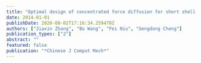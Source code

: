 ```yaml
---
title: "Optimal design of concentrated force diffusion for short shell structure using hierarchical radial ribs"
date: 2014-01-01
publishDate: 2020-08-02T17:16:34.259470Z
authors: ["Jiaxin Zhang", "Bo Wang", "Fei Niu", "Gengdong Cheng"]
publication_types: ["2"]
abstract: ""
featured: false
publication: "*Chinese J Comput Mech*"
---
```


